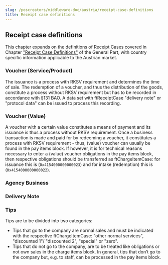 ```yaml
---
slug: /poscreators/middleware-doc/austria/receipt-case-definitions
title: Receipt case definitions
---
```


## Receipt case definitions

This chapter expands on the definitions of Receipt Cases covered in Chapter ["Receipt Case Definitions"](../../general/receipt-case-definitions/receipt-case-definitions.md) of the General Part, with country specific information applicable to the Austrian market.

### Voucher (Service/Product)

The issuance is a process with RKSV requirement and determines the time of sale. The redemption of a voucher, and thus the distribution of the goods, constitute a process without RKSV requirement but has to be recorded in accordance with §131 BAO. A data set with ftReceiptCase "delivery note" or "protocol data" can be issued to process this recording.

### Voucher (Value)

A voucher with a certain value constitutes a means of payment and its issuance is thus a process without RKSV requirement. Once a business transaction is made and paid for by redeeming a voucher, it constitutes a process with RKSV requirement - thus, (value) voucher can usually be found in the pay items block. If however, it is for technical reasons necessary to enter a (value) voucher obligations in the pay items block, then respective obligations should be transferred as ftChargeItemCase: for issuance this is (`0x4154000000000023`) and for intake (redemption) this is (`0x4154000000000022`).

### Agency Business

### Delivery Note

### Tips

Tips are to be divided into two categories:

  - Tips that go to the company are normal sales and must be indicated with the respective ftChargeItemCase: "other normal services", "discounted 1"/ "discounted 2", "special" or "zero".
  - Tips that do not go to the company, are to be treated like obligations or not own sales in the charge items block. In general, tips that don’t go to the company but, e.g. to staff, can be processed in the pay items block.
